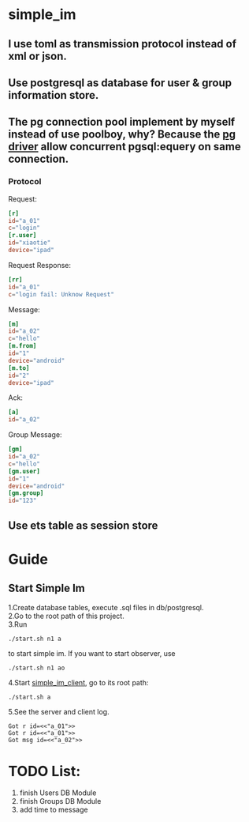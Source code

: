 # simple_im
## I use toml as transmission protocol instead of xml or json.
## Use postgresql as database for user & group information store.
## The pg connection pool implement by myself instead of use poolboy, why? Because the [pg driver](https://github.com/epgsql/epgsql) allow concurrent pgsql:equery on same connection.
### Protocol
Request:  
```toml
[r]
id="a_01"
c="login"
[r.user]
id="xiaotie"
device="ipad"
```
Request Response:  
```toml
[rr]
id="a_01"
c="login fail: Unknow Request"
```
Message:  
```toml
[m]
id="a_02"
c="hello"
[m.from]
id="1"
device="android"
[m.to]
id="2"
device="ipad"
```
Ack:
```toml
[a]
id="a_02"
```
Group Message:  
```toml
[gm]
id="a_02"
c="hello"
[gm.user]
id="1"
device="android"
[gm.group]
id="123"
```

## Use ets table as session store

# Guide
## Start Simple Im
1.Create database tables, execute .sql files in db/postgresql.  
2.Go to the root path of this project.   
3.Run
```shell
./start.sh n1 a
```
to start simple im. If you want to start observer, use
```shell
./start.sh n1 ao
```
4.Start [simple_im_client](https://github.com/wudixiaotie/simple_im_client), go to its root path: 
```shell
./start.sh a
```
5.See the server and client log.
```log
Got r id=<<"a_01">>
Got r id=<<"a_01">>
Got msg id=<<"a_02">>
```


# TODO List:
1. finish Users DB Module
2. finish Groups DB Module
3. add time to message